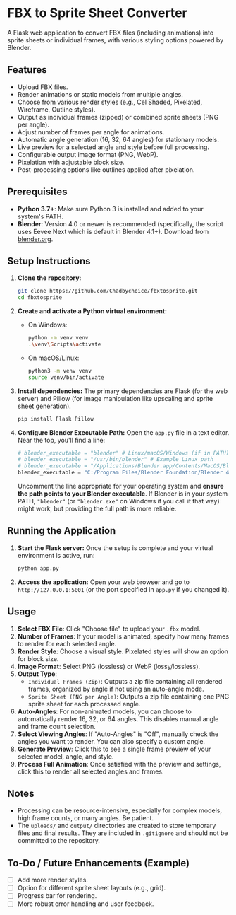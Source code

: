 # FBX to Sprite Sheet Converter

A Flask web application to convert FBX files (including animations) into sprite sheets or individual frames, with various styling options powered by Blender.

## Features

*   Upload FBX files.
*   Render animations or static models from multiple angles.
*   Choose from various render styles (e.g., Cel Shaded, Pixelated, Wireframe, Outline styles).
*   Output as individual frames (zipped) or combined sprite sheets (PNG per angle).
*   Adjust number of frames per angle for animations.
*   Automatic angle generation (16, 32, 64 angles) for stationary models.
*   Live preview for a selected angle and style before full processing.
*   Configurable output image format (PNG, WebP).
*   Pixelation with adjustable block size.
*   Post-processing options like outlines applied after pixelation.

## Prerequisites

*   **Python 3.7+**: Make sure Python 3 is installed and added to your system's PATH.
*   **Blender**: Version 4.0 or newer is recommended (specifically, the script uses Eevee Next which is default in Blender 4.1+). Download from [blender.org](https://www.blender.org/download/).

## Setup Instructions

1.  **Clone the repository:**
    ```bash
    git clone https://github.com/Chadbychoice/fbxtosprite.git
    cd fbxtosprite
    ```

2.  **Create and activate a Python virtual environment:**
    *   On Windows:
        ```bash
        python -m venv venv
        .\venv\Scripts\activate
        ```
    *   On macOS/Linux:
        ```bash
        python3 -m venv venv
        source venv/bin/activate
        ```

3.  **Install dependencies:**
    The primary dependencies are Flask (for the web server) and Pillow (for image manipulation like upscaling and sprite sheet generation).
    ```bash
    pip install Flask Pillow
    ```

4.  **Configure Blender Executable Path:**
    Open the `app.py` file in a text editor. Near the top, you'll find a line:
    ```python
    # blender_executable = "blender" # Linux/macOS/Windows (if in PATH)
    # blender_executable = "/usr/bin/blender" # Example Linux path
    # blender_executable = "/Applications/Blender.app/Contents/MacOS/Blender" # Example macOS path
    blender_executable = "C:/Program Files/Blender Foundation/Blender 4.3/blender.exe" # Example Windows path
    ```
    Uncomment the line appropriate for your operating system and **ensure the path points to your Blender executable**. If Blender is in your system PATH, `"blender"` (or `"blender.exe"` on Windows if you call it that way) might work, but providing the full path is more reliable.

## Running the Application

1.  **Start the Flask server:**
    Once the setup is complete and your virtual environment is active, run:
    ```bash
    python app.py
    ```

2.  **Access the application:**
    Open your web browser and go to `http://127.0.0.1:5001` (or the port specified in `app.py` if you changed it).

## Usage

1.  **Select FBX File**: Click "Choose file" to upload your `.fbx` model.
2.  **Number of Frames**: If your model is animated, specify how many frames to render for each selected angle.
3.  **Render Style**: Choose a visual style. Pixelated styles will show an option for block size.
4.  **Image Format**: Select PNG (lossless) or WebP (lossy/lossless).
5.  **Output Type**: 
    *   `Individual Frames (Zip)`: Outputs a zip file containing all rendered frames, organized by angle if not using an auto-angle mode.
    *   `Sprite Sheet (PNG per Angle)`: Outputs a zip file containing one PNG sprite sheet for each processed angle.
6.  **Auto-Angles**: For non-animated models, you can choose to automatically render 16, 32, or 64 angles. This disables manual angle and frame count selection.
7.  **Select Viewing Angles**: If "Auto-Angles" is "Off", manually check the angles you want to render. You can also specify a custom angle.
8.  **Generate Preview**: Click this to see a single frame preview of your selected model, angle, and style.
9.  **Process Full Animation**: Once satisfied with the preview and settings, click this to render all selected angles and frames.

## Notes

*   Processing can be resource-intensive, especially for complex models, high frame counts, or many angles. Be patient.
*   The `uploads/` and `output/` directories are created to store temporary files and final results. They are included in `.gitignore` and should not be committed to the repository.

## To-Do / Future Enhancements (Example)

*   [ ] Add more render styles.
*   [ ] Option for different sprite sheet layouts (e.g., grid).
*   [ ] Progress bar for rendering.
*   [ ] More robust error handling and user feedback. 